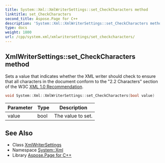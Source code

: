 ```yaml
---
title: System::Xml::XmlWriterSettings::set_CheckCharacters method
linktitle: set_CheckCharacters
second_title: Aspose.Page for C++
description: 'System::Xml::XmlWriterSettings::set_CheckCharacters method. Sets a value that indicates whether the XML writer should check to ensure that all characters in the document conform to the "2.2 Characters" section of the W3C  in C++.'
type: docs
weight: 1800
url: /cpp/system.xml/xmlwritersettings/set_checkcharacters/
---
```

## XmlWriterSettings::set_CheckCharacters method


Sets a value that indicates whether the XML writer should check to ensure that all characters in the document conform to the "2.2 Characters" section of the W3C [XML 1.0 Recommendation](https://www.w3.org/TR/REC-xml/#charsets).

```cpp
void System::Xml::XmlWriterSettings::set_CheckCharacters(bool value)
```


| Parameter | Type | Description |
| --- | --- | --- |
| value | bool | The value to set. |

## See Also

* Class [XmlWriterSettings](../)
* Namespace [System::Xml](../../)
* Library [Aspose.Page for C++](../../../)
